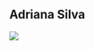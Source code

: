 ## Adriana Silva

<div> 
  
  <a href="https://www.linkedin.com//in/adrianaagsilva-45875016a" target="_blank"><img src="https://img.shields.io/badge/-LinkedIn-%230077B5?style=for-the-badge&logo=linkedin&logoColor=white" target="_blank"></a> 
  
</div>
